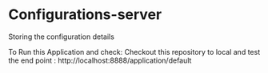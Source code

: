 # Configurations-server
Storing the configuration details

To Run this Application and check: 
Checkout this repository to local and test the end point : http://localhost:8888/application/default
